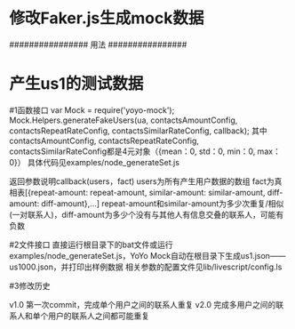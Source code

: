 # 修改Faker.js生成mock数据

################ 用法 ################
# 产生us1的测试数据

#1函数接口
var Mock = require('yoyo-mock');
Mock.Helpers.generateFakeUsers(ua, contactsAmountConfig, contactsRepeatRateConfig, contactsSimilarRateConfig, callback);
其中contactsAmountConfig, contactsRepeatRateConfig, contactsSimilarRateConfig都是4元对象（{mean：0, std：0, min：0, max：0}）
具体代码见examples/node_generateSet.js

返回参数说明callback(users，fact)
	users为所有产生用户数据的数组
	fact为真相表[{repeat-amount: repeat-amount, similar-amount: similar-amount, diff-amount: diff-amount},...]
	repeat-amount和similar-amount为多少次重复/相似(一对联系人)，diff-amount为多少个没有与其他人有信息交叠的联系人，可能有负数

#2文件接口
直接运行根目录下的bat文件或运行examples/node_generateSet.js，YoYo Mock自动在根目录下生成us1.json——us1000.json，并打印出样例数据
相关参数的配置文件见lib/livescript/config.ls

#3修改历史

v1.0 第一次commit，完成单个用户之间的联系人重复
v2.0 完成多用户之间的联系人和单个用户的联系人之间都可能重复

